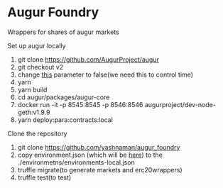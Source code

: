 # Augur Foundry

Wrappers for shares of augur markets

Set up augur locally

1. git clone https://github.com/AugurProject/augur
2. git checkout v2
3. change [this](https://github.com/AugurProject/augur/blob/v2/packages/augur-utils/src/configuration.ts#L219) parameter to false(we need this to control time)
4. yarn
5. yarn build
6. cd augur/packages/augur-core
7. docker run -it -p 8545:8545 -p 8546:8546 augurproject/dev-node-geth:v1.9.9
8. yarn deploy:para:contracts:local

Clone the repository

1. git clone https://github.com/yashnaman/augur_foundry
2. copy environment.json (which will be [here](https://github.com/AugurProject/augur/tree/v2/packages/augur-artifacts/src/environments)) to the ./environmetns/environments-local.json
3. truffle migrate(to generate markets and erc20wrappers)
4. truffle test(to test)
